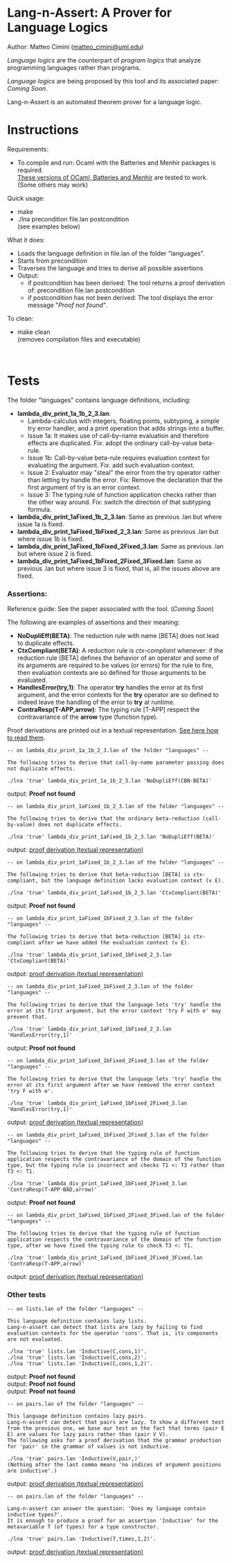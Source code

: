# Lang-n-Assert: A Prover for Language Logics

Author: Matteo Cimini (matteo_cimini@uml.edu)

<i>Language logics</i> are the counterpart of <i>program logics</i> that analyze programming languages rather than programs. 

<i>Language logics</i> are being proposed by this tool and its associated paper: <i>Coming Soon</i>. 

Lang-n-Assert is an automated theorem prover for a language logic. 


# <a name="instructions"></a>Instructions 

Requirements: 
<ul>
<li> To compile and run: Ocaml with the Batteries and Menhir packages is required.
<br/> <a href="dependencies.txt">These versions of OCaml, Batteries and Menhir</a> are tested to work. (Some others may work) 
</ul>

Quick usage: 
<ul>
<li> make 
<li> ./lna precondition file.lan postcondition
	<br/> (see examples below)
</ul>

What it does:  
<ul>
<li> Loads the language definition in file.lan of the folder "languages". 
<li> Starts from precondition
<li> Traverses the language and tries to derive all possible assertions
<li> Output:
	<ul>
	<li> if postcondition has been derived: The tool returns a proof derivation of: precondition file.lan postcondition
	<li> if postcondition has not been derived: The tool displays the error message "<i>Proof not found</i>". 
	</ul>
</ul>

To clean: 
<ul>
<li> make clean 
	<br /> (removes compilation files and executable) 
</ul>
<br />



# <a name="tests"></a>Tests

The folder "languages" contains language definitions, including: 
<ul>
<li> <b>lambda_div_print_1a_1b_2_3.lan</b>: 
<ul>
	<li> Lambda-calculus with integers, floating points, subtyping, a simple try error handler, and a print operation that adds strings into a buffer. 
	<li> Issue 1a: It makes use of call-by-name evaluation and therefore effects are duplicated. Fix: adopt the ordinary call-by-value beta-rule. 
	<li> Issue 1b: Call-by-value beta-rule requires evaluation context for evaluating the argument. Fix: add such evaluation context. 
	<li> Issue 2: Evaluator may "steal" the error from the try operator rather than letting try handle the error. Fix: Remove the declaration that the first argument of try is an error context. 
	<li> Issue 3: The typing rule of function application checks rather than the other way around. Fix: switch the direction of that subtyping formula. 
</ul>
<li> <b>lambda_div_print_1aFixed_1b_2_3.lan</b>: Same as previous .lan but where issue 1a is fixed. 
<li> <b>lambda_div_print_1aFixed_1bFixed_2_3.lan</b>: Same as previous .lan but where issue 1b is fixed. 
<li> <b>lambda_div_print_1aFixed_1bFixed_2Fixed_3.lan</b>: Same as previous .lan but where issue 2 is fixed. 
<li> <b>lambda_div_print_1aFixed_1bFixed_2Fixed_3Fixed.lan</b>: Same as previous .lan but where issue 3 is fixed, that is, all the issues above are fixed. 
</ul>

### Assertions: 
Reference guide: See the paper associated with the tool. (<i>Coming Soon</i>)

The following are examples of assertions and their meaning:  

<ul>
<li> <b>NoDupliEff(BETA)</b>: The reduction rule with name [BETA] does not lead to duplicate effects. 
<li> <b>CtxCompliant(BETA)</b>: A reduction rule is <i>ctx-compliant</i> whenever: if the reduction rule [BETA] defines the behavior of an operator and some of its arguments are required to be values (or errors) for the rule to fire, then evaluation contexts are so defined for those arguments to be evaluated.  
<li> <b>HandlesError(try,1)</b>: The operator <b>try</b> handles the error at its first argument, and the error contexts for the <b>try</b> operator are so defined to indeed leave the handling of the error to <b>try</b> at runtime. 
<li> <b>ContraResp(T-APP,arrow)</b>: The typing rule [T-APP] respect the contravariance of the <b>arrow</b> type (function type). 
</ul>


Proof derivations are printed out in a textual representation. <a href="tests/proofs_textual_representation.md">See here how to read them</a>.


```
-- on lambda_div_print_1a_1b_2_3.lan of the folder "languages" -- 

The following tries to derive that call-by-name parameter passing does not duplicate effects.   

./lna 'true' lambda_div_print_1a_1b_2_3.lan 'NoDupliEff(CBN-BETA)'
```
output: <b>Proof not found</b>



```
-- on lambda_div_print_1aFixed_1b_2_3.lan of the folder "languages" -- 

The following tries to derive that the ordinary beta-reduction (call-by-value) does not duplicate effects.   

./lna 'true' lambda_div_print_1aFixed_1b_2_3.lan 'NoDupliEff(BETA)'
```
output: <a href="tests/lambda_div_print_1aFixed_1b_2_3.proof.txt">proof derivation (textual representation)</a>



```
-- on lambda_div_print_1aFixed_1b_2_3.lan of the folder "languages" -- 

The following tries to derive that beta-reduction [BETA] is ctx-compliant, but the language definition lacks evaluation context (v E).   

./lna 'true' lambda_div_print_1aFixed_1b_2_3.lan 'CtxCompliant(BETA)'
```
output: <b>Proof not found</b>



```
-- on lambda_div_print_1aFixed_1bFixed_2_3.lan of the folder "languages" -- 

The following tries to derive that beta-reduction [BETA] is ctx-compliant after we have added the evaluation context (v E).   

./lna 'true' lambda_div_print_1aFixed_1bFixed_2_3.lan 'CtxCompliant(BETA)'
```
output: <a href="tests/lambda_div_print_1aFixed_1bFixed_2_3.proof.txt">proof derivation (textual representation)</a>



```
-- on lambda_div_print_1aFixed_1bFixed_2_3.lan of the folder "languages" -- 

The following tries to derive that the language lets 'try' handle the error at its first argument, but the error context 'try F with e' may prevent that.     

./lna 'true' lambda_div_print_1aFixed_1bFixed_2_3.lan 'HandlesError(try,1)'
```
output: <b>Proof not found</b>



```
-- on lambda_div_print_1aFixed_1bFixed_2Fixed_3.lan of the folder "languages" -- 

The following tries to derive that the language lets 'try' handle the error at its first argument after we have removed the error context 'try F with e'. 

./lna 'true' lambda_div_print_1aFixed_1bFixed_2Fixed_3.lan 'HandlesError(try,1)'
```
output: <a href="tests/lambda_div_print_1aFixed_1bFixed_2Fixed_3.proof.txt">proof derivation (textual representation)</a>



```
-- on lambda_div_print_1aFixed_1bFixed_2Fixed_3.lan of the folder "languages" -- 

The following tries to derive that the typing rule of function application respects the contravariance of the domain of the function type, but the typing rule is incorrect and checks T1 <: T3 rather than T3 <: T1.

./lna 'true' lambda_div_print_1aFixed_1bFixed_2Fixed_3.lan 'ContraResp(T-APP-BAD,arrow)'
```
output: <b>Proof not found</b>



```
-- on lambda_div_print_1aFixed_1bFixed_2Fixed_3Fixed.lan of the folder "languages" -- 

The following tries to derive that the typing rule of function application respects the contravariance of the domain of the function type, after we have fixed the typing rule to check T3 <: T1.

./lna 'true' lambda_div_print_1aFixed_1bFixed_2Fixed_3Fixed.lan 'ContraResp(T-APP,arrow)'
```
output: <a href="tests/lambda_div_print_1aFixed_1bFixed_2Fixed_3Fixed.proof.txt">proof derivation (textual representation)</a>

### Other tests 

```
-- on lists.lan of the folder "languages" -- 

This language definition contains lazy lists. 
Lang-n-assert can detect that lists are lazy by failing to find evaluation contexts for the operator 'cons'. That is, its components are not evaluated. 

./lna 'true' lists.lan 'Inductive(C,cons,1)'.
./lna 'true' lists.lan 'Inductive(C,cons,2)'.
./lna 'true' lists.lan 'Inductive(C,cons,1,2)'.
```
output: <b>Proof not found</b>   
output: <b>Proof not found</b>   
output: <b>Proof not found</b>  



```
-- on pairs.lan of the folder "languages" -- 

This language definition contains lazy pairs. 
Lang-n-assert can detect that pairs are lazy. To show a different test from the previous one, we base our test on the fact that terms (pair E E) are values for lazy pairs rather than (pair V V). 
The following asks for a proof derivation that the grammar production for 'pair' in the grammar of values is not inductive. 

./lna 'true' pairs.lan 'Inductive(V,pair,)' 
(Nothing after the last comma means 'no indices of argument positions are inductive'.)

```
output: <a href="tests/pairs_lazy.proof.txt">proof derivation (textual representation)</a>



```
-- on pairs.lan of the folder "languages" -- 

Lang-n-assert can answer the question: 'Does my language contain inductive types?'. 
It is enough to produce a proof for an assertion 'Inductive' for the metavariable T (of types) for a type constructor. 

./lna 'true' pairs.lan 'Inductive(T,times,1,2)'.
```
output: <a href="tests/pairs_inductiveTypes.proof.txt">proof derivation (textual representation)</a>

